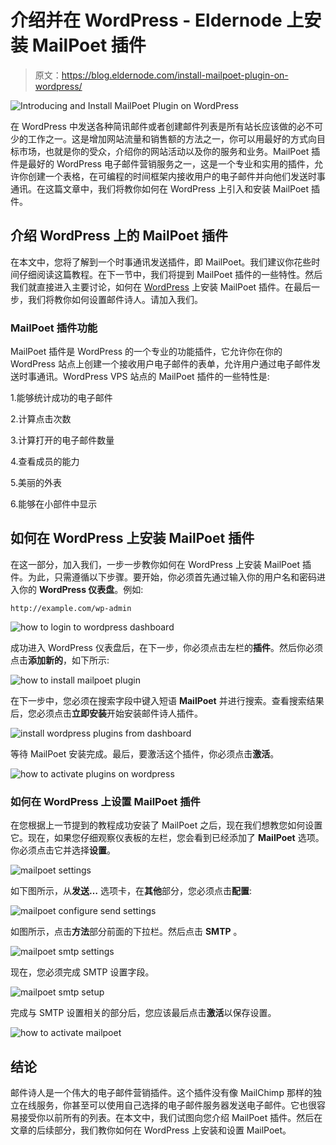 # 介绍并在 WordPress - Eldernode 上安装 MailPoet 插件

> 原文：<https://blog.eldernode.com/install-mailpoet-plugin-on-wordpress/>

![Introducing and Install MailPoet Plugin on WordPress](img/02fde3a253496f899f87340feb178b2a.png)

在 WordPress 中发送各种简讯邮件或者创建邮件列表是所有站长应该做的必不可少的工作之一。这是增加网站流量和销售额的方法之一，你可以用最好的方式向目标市场，也就是你的受众，介绍你的网站活动以及你的服务和业务。MailPoet 插件是最好的 WordPress 电子邮件营销服务之一，这是一个专业和实用的插件，允许你创建一个表格，在可编程的时间框架内接收用户的电子邮件并向他们发送时事通讯。在这篇文章中，我们将教你如何在 WordPress 上引入和安装 MailPoet 插件。

## **介绍 WordPress 上的 MailPoet 插件**

在本文中，您将了解到一个时事通讯发送插件，即 MailPoet。我们建议你花些时间仔细阅读这篇教程。在下一节中，我们将提到 MailPoet 插件的一些特性。然后我们就直接进入主要讨论，如何在 [WordPress](https://blog.eldernode.com/tag/wordpress/) 上安装 MailPoet 插件。在最后一步，我们将教你如何设置邮件诗人。请加入我们。

### **MailPoet 插件功能**

MailPoet 插件是 WordPress 的一个专业的功能插件，它允许你在你的 WordPress 站点上创建一个接收用户电子邮件的表单，允许用户通过电子邮件发送时事通讯。WordPress VPS 站点的 MailPoet 插件的一些特性是:

1.能够统计成功的电子邮件

2.计算点击次数

3.计算打开的电子邮件数量

4.查看成员的能力

5.美丽的外表

6.能够在小部件中显示

## **如何在 WordPress** 上安装 MailPoet 插件

在这一部分，加入我们，一步一步教你如何在 WordPress 上安装 MailPoet 插件。为此，只需遵循以下步骤。要开始，你必须首先通过输入你的用户名和密码进入你的 **WordPress 仪表盘**。例如:

```
http://example.com/wp-admin
```

![how to login to wordpress dashboard](img/3768f56603142706b742368a26b09404.png)

成功进入 WordPress 仪表盘后，在下一步，你必须点击左栏的**插件**。然后你必须点击**添加新的**，如下所示:

![how to install mailpoet plugin](img/78cf091f42f6af252396a8feea79afb3.png)

在下一步中，您必须在搜索字段中键入短语 **MailPoet** 并进行搜索。查看搜索结果后，您必须点击**立即安装**开始安装邮件诗人插件。

![install wordpress plugins from dashboard](img/4381f94f23a0fb2816e68158d728f5b7.png)

等待 MailPoet 安装完成。最后，要激活这个插件，你必须点击**激活**。

![how to activate plugins on wordpress](img/f0c3a47f3c1d46957aa7d02f0737ca12.png)

### **如何在 WordPress** 上设置 MailPoet 插件

在您根据上一节提到的教程成功安装了 MailPoet 之后，现在我们想教您如何设置它。现在，如果您仔细观察仪表板的左栏，您会看到已经添加了 **MailPoet** 选项。你必须点击它并选择**设置**。

![mailpoet settings](img/417350b84cc7bd622ba7d695b295c892.png)

如下图所示，从**发送…** 选项卡，在**其他**部分，您必须点击**配置**:

![mailpoet configure send settings](img/5364134a227ff2b306ddea0c4ea6ce42.png)

如图所示，点击**方法**部分前面的下拉栏。然后点击 **SMTP** 。

![mailpoet smtp settings](img/0d1718f834d32bfb1800c76267fe1736.png)

现在，您必须完成 SMTP 设置字段。

![mailpoet smtp setup](img/5c29a04c14356037fa340f818e53fbcb.png)

完成与 SMTP 设置相关的部分后，您应该最后点击**激活**以保存设置。

![how to activate mailpoet](img/149bb30a6dbb15fc71365d73c2065e53.png)

## 结论

邮件诗人是一个伟大的电子邮件营销插件。这个插件没有像 MailChimp 那样的独立在线服务，你甚至可以使用自己选择的电子邮件服务器发送电子邮件。它也很容易接受你以前所有的列表。在本文中，我们试图向您介绍 MailPoet 插件。然后在文章的后续部分，我们教你如何在 WordPress 上安装和设置 MailPoet。